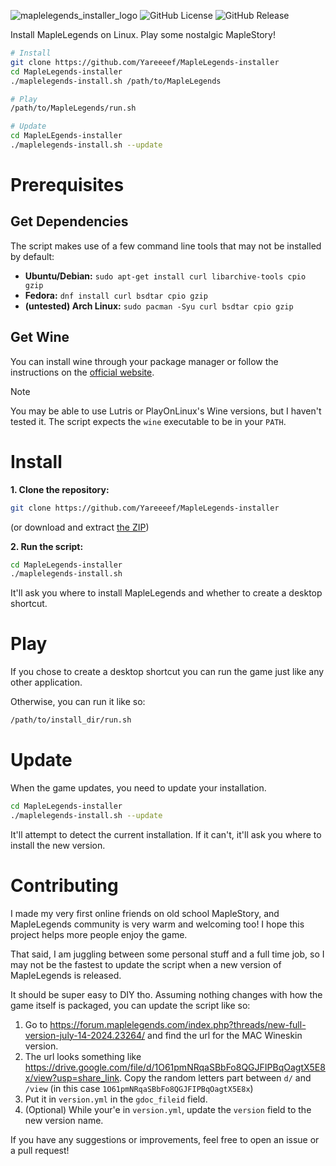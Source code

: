 ![maplelegends_installer_logo](https://github.com/user-attachments/assets/42a7a201-8732-45cf-bfcb-0ce4c96cdbff)
![GitHub License](https://img.shields.io/github/license/Yareeeef/MapleLegends-installer) ![GitHub Release](https://img.shields.io/github/v/release/Yareeeef/MapleLegends-installer)

Install MapleLegends on Linux. Play some nostalgic MapleStory!

```sh
# Install
git clone https://github.com/Yareeeef/MapleLegends-installer
cd MapleLegends-installer
./maplelegends-install.sh /path/to/MapleLegends

# Play
/path/to/MapleLegends/run.sh

# Update
cd MapleLEgends-installer
./maplelegends-install.sh --update
```

# Prerequisites

## Get Dependencies

The script makes use of a few command line tools that may not be installed by default:

- __Ubuntu/Debian:__ `sudo apt-get install curl libarchive-tools cpio gzip`
- __Fedora:__ `dnf install curl bsdtar cpio gzip`
- __(untested) Arch Linux:__ `sudo pacman -Syu curl bsdtar cpio gzip`

## Get Wine

You can install wine through your package manager or follow the instructions on the [official website](https://wiki.winehq.org/Download).

> [!NOTE]
> You may be able to use Lutris or PlayOnLinux's Wine versions, but I haven't tested it. The script expects the `wine` executable to be in your `PATH`.

# Install

__1. Clone the repository:__
```sh
git clone https://github.com/Yareeeef/MapleLegends-installer
```
(or download and extract [the ZIP](https://github.com/Yareeeef/MapleLegends-installer/archive/refs/heads/main.zip))

__2. Run the script:__
```sh
cd MapleLegends-installer
./maplelegends-install.sh
```
It'll ask you where to install MapleLegends and whether to create a desktop shortcut.

# Play

If you chose to create a desktop shortcut you can run the game just like any other application.

Otherwise, you can run it like so:
```sh
/path/to/install_dir/run.sh
```

# Update

When the game updates, you need to update your installation.

```sh
cd MapleLegends-installer
./maplelegends-install.sh --update
```

It'll attempt to detect the current installation. If it can't, it'll ask you where to install the new version.

# Contributing

I made my very first online friends on old school MapleStory, and MapleLegends community is very warm and welcoming too! I hope this project helps more people enjoy the game.

That said, I am juggling between some personal stuff and a full time job, so I may not be the fastest to update the script when a new version of MapleLegends is released.

It should be super easy to DIY tho. Assuming nothing changes with how the game itself is packaged, you can update the script like so:
1. Go to https://forum.maplelegends.com/index.php?threads/new-full-version-july-14-2024.23264/ and find the url for the MAC Wineskin version.
2. The url looks something like https://drive.google.com/file/d/1O61pmNRqaSBbFo8QGJFIPBqOagtX5E8x/view?usp=share_link. Copy the random letters part between `d/` and `/view` (in this case `1O61pmNRqaSBbFo8QGJFIPBqOagtX5E8x`)
3. Put it in `version.yml` in the `gdoc_fileid` field.
4. (Optional) While your'e in `version.yml`, update the `version` field to the new version name.

If you have any suggestions or improvements, feel free to open an issue or a pull request!
